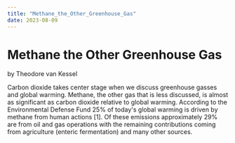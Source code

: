 ```yaml
---
title: "Methane_the_Other_Greenhouse_Gas"
date: 2023-08-09
---
```

# Methane the Other Greenhouse Gas 
by Theodore van Kessel

Carbon dioxide takes center stage when we discuss greenhouse gasses and global warming. Methane, the other gas that is less discussed, 
is almost as significant as carbon dioxide relative to global warming. According to the Environmental Defense Fund 25% of today's global 
warming is driven by methane from human actions [1]. 
Of these emissions approximately 29% are from oil and gas operations with the remaining contributions coming from 
agriculture (enteric fermentation) and many other sources. 
